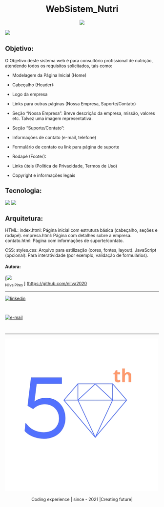 <h1 align="center"> WebSistem_Nutri </h1>


<p align="center"><img src="http://img.shields.io/static/v1?label=STATUS&message=EM%20DESENVOLVIMENTO&color=GREEN&style=for-the-badge"/></p>

![](https://img.shields.io/badge/license-MIT-blue)

## Objetivo:


O Objetivo deste sistema web é para consultório profissional de nutrição, atendendo todos os requisitos solicitados, tais como:
* Modelagem da Página Inicial (Home)
* Cabeçalho (Header):
* Logo da empresa
* Links para outras páginas (Nossa Empresa, Suporte/Contato)

* Seção “Nossa Empresa”:
Breve descrição da empresa, missão, valores etc.
Talvez uma imagem representativa.

* Seção “Suporte/Contato”:
* Informações de contato (e-mail, telefone)
* Formulário de contato ou link para página de suporte
* Rodapé (Footer):
* Links úteis (Política de Privacidade, Termos de Uso)
* Copyright e informações legais

## Tecnologia:
![](https://img.shields.io/badge/HTML-239120?style=for-the-badge&logo=html5&logoColor=white)
![](https://img.shields.io/badge/CSS-239120?&style=for-the-badge&logo=css3&logoColor=white)  

## Arquitetura:
HTML:
index.html: Página inicial com estrutura básica (cabeçalho, seções e rodapé).
empresa.html: Página com detalhes sobre a empresa.
contato.html: Página com informações de suporte/contato.

CSS:
styles.css: Arquivo para estilização (cores, fontes, layout).
JavaScript (opcional):
Para interatividade (por exemplo, validação de formulários).

#### Autora:
 [<img src="https://avatars.githubusercontent.com/u/37356058?v=4" width=115><br><sub>Nilva Pires </sub>] (https://github.com/nilva2020


 ---

<widht><a href="https://www.linkedin.com/in/nilva-pires" target="_blank">
<img text-align="left"  src="img/linkedin.png" alt="linkedin" width="40px" height="40px"></a></widht>  

<br>


 <left><a href="mailto:piresnilva@gmail.com" target="_blank">
<img text-align="right" src="img/email.png" alt="e-mail"  width="50px" height="50px"></a>  </left>

<br>  

___


![logo](img/50%20transparente.png) 

<center>Coding experience | since - 2021 |Creating future| </center> 

